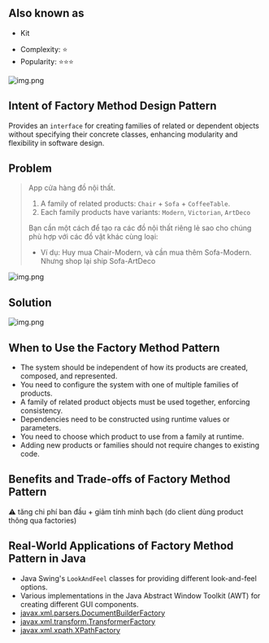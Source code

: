 ## Also known as

* Kit
- Complexity: ⭐
- Popularity: ⭐⭐⭐

![img.png](https://refactoring.guru/images/patterns/content/abstract-factory/abstract-factory-en-1.5x.png)

## Intent of Factory Method Design Pattern

Provides an `interface` for creating families of related or dependent objects without specifying their concrete classes, 
enhancing modularity and flexibility in software design.

## Problem

> App cửa hàng đồ nội thất.
> 1. A family of related products: `Chair` + `Sofa` + `CoffeeTable`.
> 2. Each family products have variants: `Modern`, `Victorian`, `ArtDeco`
> 
> Bạn cần một cách để tạo ra các đồ nội thất riêng lẻ sao cho chúng phù hợp với các đồ vật khác cùng loại:
> - Ví dụ: Huy mua Chair-Modern, và cần mua thêm Sofa-Modern. Nhưng shop lại ship Sofa-ArtDeco

![img.png](https://refactoring.guru/images/patterns/diagrams/abstract-factory/problem-en-1.5x.png)

## Solution

![img.png](https://refactoring.guru/images/patterns/diagrams/abstract-factory/structure-1.5x.png)

## When to Use the Factory Method Pattern

* The system should be independent of how its products are created, composed, and represented.
* You need to configure the system with one of multiple families of products.
* A family of related product objects must be used together, enforcing consistency.
* Dependencies need to be constructed using runtime values or parameters.
* You need to choose which product to use from a family at runtime.
* Adding new products or families should not require changes to existing code.

## Benefits and Trade-offs of Factory Method Pattern

⚠️ tăng chi phí ban đầu + giảm tính minh bạch (do client dùng product thông qua factories)

## Real-World Applications of Factory Method Pattern in Java

* Java Swing's `LookAndFeel` classes for providing different look-and-feel options.
* Various implementations in the Java Abstract Window Toolkit (AWT) for creating different GUI components.
* [javax.xml.parsers.DocumentBuilderFactory](http://docs.oracle.com/javase/8/docs/api/javax/xml/parsers/DocumentBuilderFactory.html)
* [javax.xml.transform.TransformerFactory](http://docs.oracle.com/javase/8/docs/api/javax/xml/transform/TransformerFactory.html#newInstance--)
* [javax.xml.xpath.XPathFactory](http://docs.oracle.com/javase/8/docs/api/javax/xml/xpath/XPathFactory.html#newInstance--)

